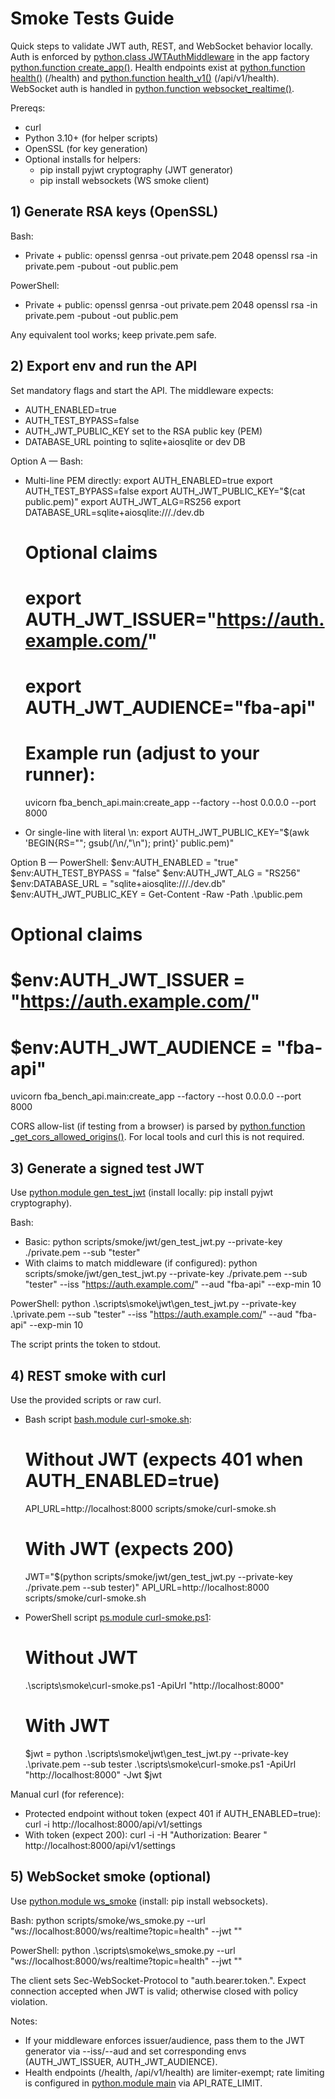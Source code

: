 # Smoke Tests Guide

Quick steps to validate JWT auth, REST, and WebSocket behavior locally. Auth is enforced by [python.class JWTAuthMiddleware](fba_bench_api/main.py:52) in the app factory [python.function create_app()](fba_bench_api/main.py:128). Health endpoints exist at [python.function health()](fba_bench_api/main.py:226) (/health) and [python.function health_v1()](fba_bench_api/main.py:265) (/api/v1/health). WebSocket auth is handled in [python.function websocket_realtime()](fba_bench_api/api/routes/realtime.py:190).

Prereqs:
- curl
- Python 3.10+ (for helper scripts)
- OpenSSL (for key generation)
- Optional installs for helpers:
  - pip install pyjwt cryptography (JWT generator)
  - pip install websockets (WS smoke client)

## 1) Generate RSA keys (OpenSSL)

Bash:
- Private + public:
  openssl genrsa -out private.pem 2048
  openssl rsa -in private.pem -pubout -out public.pem

PowerShell:
- Private + public:
  openssl genrsa -out private.pem 2048
  openssl rsa -in private.pem -pubout -out public.pem

Any equivalent tool works; keep private.pem safe.

## 2) Export env and run the API

Set mandatory flags and start the API. The middleware expects:
- AUTH_ENABLED=true
- AUTH_TEST_BYPASS=false
- AUTH_JWT_PUBLIC_KEY set to the RSA public key (PEM)
- DATABASE_URL pointing to sqlite+aiosqlite or dev DB

Option A — Bash:
- Multi-line PEM directly:
  export AUTH_ENABLED=true
  export AUTH_TEST_BYPASS=false
  export AUTH_JWT_PUBLIC_KEY="$(cat public.pem)"
  export AUTH_JWT_ALG=RS256
  export DATABASE_URL=sqlite+aiosqlite:///./dev.db
  # Optional claims
  # export AUTH_JWT_ISSUER="https://auth.example.com/"
  # export AUTH_JWT_AUDIENCE="fba-api"
  # Example run (adjust to your runner):
  uvicorn fba_bench_api.main:create_app --factory --host 0.0.0.0 --port 8000

- Or single-line with literal \n:
  export AUTH_JWT_PUBLIC_KEY="$(awk 'BEGIN{RS=""; gsub(/\n/,"\\n"); print}' public.pem)"

Option B — PowerShell:
  $env:AUTH_ENABLED = "true"
  $env:AUTH_TEST_BYPASS = "false"
  $env:AUTH_JWT_ALG = "RS256"
  $env:DATABASE_URL = "sqlite+aiosqlite:///./dev.db"
  $env:AUTH_JWT_PUBLIC_KEY = Get-Content -Raw -Path .\public.pem
  # Optional claims
  # $env:AUTH_JWT_ISSUER = "https://auth.example.com/"
  # $env:AUTH_JWT_AUDIENCE = "fba-api"
  uvicorn fba_bench_api.main:create_app --factory --host 0.0.0.0 --port 8000

CORS allow-list (if testing from a browser) is parsed by [python.function _get_cors_allowed_origins()](fba_bench_api/main.py:103). For local tools and curl this is not required.

## 3) Generate a signed test JWT

Use [python.module gen_test_jwt](scripts/smoke/jwt/gen_test_jwt.py) (install locally: pip install pyjwt cryptography).

Bash:
- Basic:
  python scripts/smoke/jwt/gen_test_jwt.py --private-key ./private.pem --sub "tester"
- With claims to match middleware (if configured):
  python scripts/smoke/jwt/gen_test_jwt.py --private-key ./private.pem --sub "tester" --iss "https://auth.example.com/" --aud "fba-api" --exp-min 10

PowerShell:
  python .\scripts\smoke\jwt\gen_test_jwt.py --private-key .\private.pem --sub "tester" --iss "https://auth.example.com/" --aud "fba-api" --exp-min 10

The script prints the token to stdout.

## 4) REST smoke with curl

Use the provided scripts or raw curl.

- Bash script [bash.module curl-smoke.sh](scripts/smoke/curl-smoke.sh):
  # Without JWT (expects 401 when AUTH_ENABLED=true)
  API_URL=http://localhost:8000 scripts/smoke/curl-smoke.sh
  # With JWT (expects 200)
  JWT="$(python scripts/smoke/jwt/gen_test_jwt.py --private-key ./private.pem --sub tester)" API_URL=http://localhost:8000 scripts/smoke/curl-smoke.sh

- PowerShell script [ps.module curl-smoke.ps1](scripts/smoke/curl-smoke.ps1):
  # Without JWT
  .\scripts\smoke\curl-smoke.ps1 -ApiUrl "http://localhost:8000"
  # With JWT
  $jwt = python .\scripts\smoke\jwt\gen_test_jwt.py --private-key .\private.pem --sub tester
  .\scripts\smoke\curl-smoke.ps1 -ApiUrl "http://localhost:8000" -Jwt $jwt

Manual curl (for reference):
- Protected endpoint without token (expect 401 if AUTH_ENABLED=true):
  curl -i http://localhost:8000/api/v1/settings
- With token (expect 200):
  curl -i -H "Authorization: Bearer <JWT>" http://localhost:8000/api/v1/settings

## 5) WebSocket smoke (optional)

Use [python.module ws_smoke](scripts/smoke/ws_smoke.py) (install: pip install websockets).

Bash:
  python scripts/smoke/ws_smoke.py --url "ws://localhost:8000/ws/realtime?topic=health" --jwt "<JWT>"

PowerShell:
  python .\scripts\smoke\ws_smoke.py --url "ws://localhost:8000/ws/realtime?topic=health" --jwt "<JWT>"

The client sets Sec-WebSocket-Protocol to "auth.bearer.token.<JWT>". Expect connection accepted when JWT is valid; otherwise closed with policy violation.

Notes:
- If your middleware enforces issuer/audience, pass them to the JWT generator via --iss/--aud and set corresponding envs (AUTH_JWT_ISSUER, AUTH_JWT_AUDIENCE).
- Health endpoints (/health, /api/v1/health) are limiter-exempt; rate limiting is configured in [python.module main](fba_bench_api/main.py:114) via API_RATE_LIMIT.